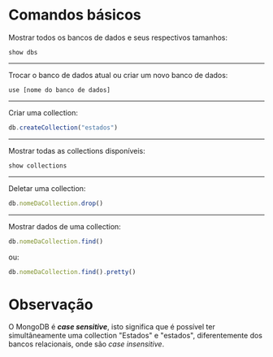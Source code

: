 # Comandos básicos

Mostrar todos os bancos de dados e seus respectivos tamanhos:
```
show dbs
```
---
Trocar o banco de dados atual ou criar um novo banco de dados:
```
use [nome do banco de dados]
```
---
Criar uma collection:
```js
db.createCollection("estados")
```
---
Mostrar todas as collections disponíveis:
```
show collections
```
---
Deletar uma collection:
```js
db.nomeDaCollection.drop()
```
---
Mostrar dados de uma collection:
```js
db.nomeDaCollection.find()
```
ou:
```js
db.nomeDaCollection.find().pretty()
```

# Observação
O MongoDB é ***case sensitive***, isto significa que é possível ter simultâneamente uma collection "Estados" e "estados", diferentemente dos bancos relacionais, onde são *case insensitive*.